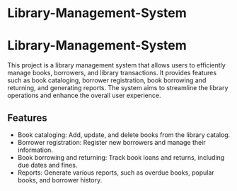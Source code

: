# Library-Management-System
 
# Library-Management-System

This project is a library management system that allows users to efficiently manage books, borrowers, and library transactions. It provides features such as book cataloging, borrower registration, book borrowing and returning, and generating reports. The system aims to streamline the library operations and enhance the overall user experience.


## Features
- Book cataloging: Add, update, and delete books from the library catalog.
- Borrower registration: Register new borrowers and manage their information.
- Book borrowing and returning: Track book loans and returns, including due dates and fines.
- Reports: Generate various reports, such as overdue books, popular books, and borrower history.

